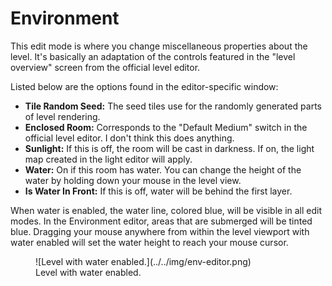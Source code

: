 # Environment
This edit mode is where you change miscellaneous properties about the level. It's basically an adaptation of the controls featured in the "level overview" screen from the official level editor.

Listed below are the options found in the editor-specific window:

- **Tile Random Seed:** The seed tiles use for the randomly generated parts of level rendering.
- **Enclosed Room:** Corresponds to the "Default Medium" switch in the official level editor. I don't think this does anything.
- **Sunlight:** If this is off, the room will be cast in darkness. If on, the light map created in the light editor will apply.
- **Water:** On if this room has water. You can change the height of the water by holding down your mouse in the level view.
- **Is Water In Front:** If this is off, water will be behind the first layer.

When water is enabled, the water line, colored blue, will be visible in all edit modes. In the Environment editor, areas that are submerged will be tinted blue. Dragging your mouse anywhere from within the level viewport with water enabled will set the water height to reach your mouse cursor.

<figure markdown="span">
    ![Level with water enabled.](../../img/env-editor.png)
    <figcaption>Level with water enabled.</figcaption>
</figure>